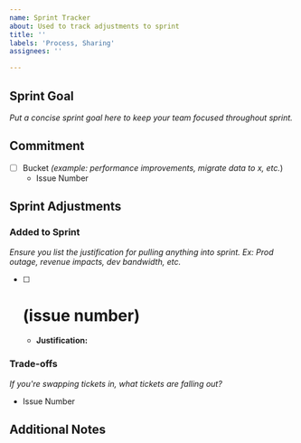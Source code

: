 ```yaml
---
name: Sprint Tracker
about: Used to track adjustments to sprint
title: ''
labels: 'Process, Sharing'
assignees: ''

---
```


## Sprint Goal
_Put a concise sprint goal here to keep your team focused throughout sprint._

## Commitment
- [ ] Bucket _(example: performance improvements, migrate data to x, etc._)
  - Issue Number


## Sprint Adjustments


### Added to Sprint
_Ensure you list the justification for pulling anything into sprint. Ex: Prod outage, revenue impacts, dev bandwidth, etc._
- [ ] # (issue number)
    - **Justification:**

### Trade-offs
_If you're swapping tickets in, what tickets are falling out?_
- Issue Number

## Additional Notes
